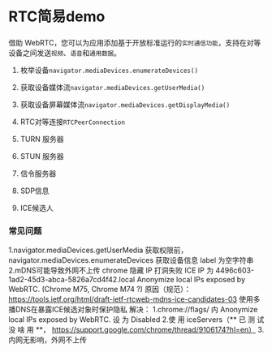# RTC简易demo


### 
借助 WebRTC，您可以为应用添加基于开放标准运行的`实时通信功能`，支持在对等设备之间发送`视频`、`语音`和`通用数据`。


1. 枚举设备`navigator.mediaDevices.enumerateDevices()`  
2. 获取设备媒体流`navigator.mediaDevices.getUserMedia()`
3. 获取设备屏幕媒体流`navigator.mediaDevices.getDisplayMedia()`
4. RTC对等连接`RTCPeerConnection`

5. TURN 服务器
6. STUN 服务器
7. 信令服务器
8. SDP信息
9. ICE候选人






































### 常见问题
1.navigator.mediaDevices.getUserMedia 获取权限前，
navigator.mediaDevices.enumerateDevices 获取设备信息 label 为空字符串
2.mDNS可能导致外网不上传
chrome 隐藏 IP 打洞失败
ICE IP 为 4496c603-1ad2-45d3-abca-5826a7cd4f42.local
Anonymize local IPs exposed by WebRTC. (Chrome M75, Chrome M74 ?) 原因（规范）：
https://tools.ietf.org/html/draft-ietf-rtcweb-mdns-ice-candidates-03 使用多播DNS在暴露ICE候选对象时保护隐私
解决：
1.chrome://flags/ 内 Anonymize local IPs exposed by WebRTC. 设 为 Disabled
2.使 用 iceServers（** 已 测 试 没 啥 用 **， https://support.google.com/chrome/thread/9106174?hl=en）
3.内网无影响，外网不上传